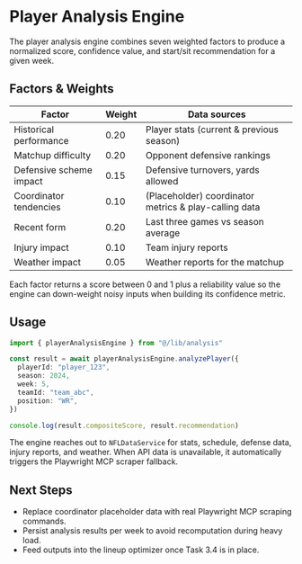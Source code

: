 # Player Analysis Engine

The player analysis engine combines seven weighted factors to produce a normalized score, confidence value, and start/sit recommendation for a given week.

## Factors & Weights

| Factor | Weight | Data sources |
| --- | --- | --- |
| Historical performance | 0.20 | Player stats (current & previous season) |
| Matchup difficulty | 0.20 | Opponent defensive rankings |
| Defensive scheme impact | 0.15 | Defensive turnovers, yards allowed |
| Coordinator tendencies | 0.10 | (Placeholder) coordinator metrics & play-calling data |
| Recent form | 0.20 | Last three games vs season average |
| Injury impact | 0.10 | Team injury reports |
| Weather impact | 0.05 | Weather reports for the matchup |

Each factor returns a score between 0 and 1 plus a reliability value so the engine can down-weight noisy inputs when building its confidence metric.

## Usage

```ts
import { playerAnalysisEngine } from "@/lib/analysis"

const result = await playerAnalysisEngine.analyzePlayer({
  playerId: "player_123",
  season: 2024,
  week: 5,
  teamId: "team_abc",
  position: "WR",
})

console.log(result.compositeScore, result.recommendation)
```

The engine reaches out to `NFLDataService` for stats, schedule, defense data, injury reports, and weather. When API data is unavailable, it automatically triggers the Playwright MCP scraper fallback.

## Next Steps

- Replace coordinator placeholder data with real Playwright MCP scraping commands.
- Persist analysis results per week to avoid recomputation during heavy load.
- Feed outputs into the lineup optimizer once Task 3.4 is in place.
